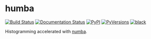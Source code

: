 # humba

[![Build Status](https://dev.azure.com/ddavis0485/humba/_apis/build/status/douglasdavis.humba?branchName=master)](https://dev.azure.com/ddavis0485/humba/_build/latest?definitionId=2&branchName=master)
[![Documentation Status](https://readthedocs.org/projects/humba/badge/?version=latest)](https://humba.readthedocs.io/)
[![PyPI](https://img.shields.io/pypi/v/humba)](https://pypi.org/project/humba/)
[![PyVersions](https://img.shields.io/pypi/pyversions/humba)](https://pypi.org/project/humba/)
[![black](https://img.shields.io/badge/code%20style-black-000000.svg)](https://github.com/psf/black)

Histogramming accelerated with [numba](http://numba.pydata.org/).
